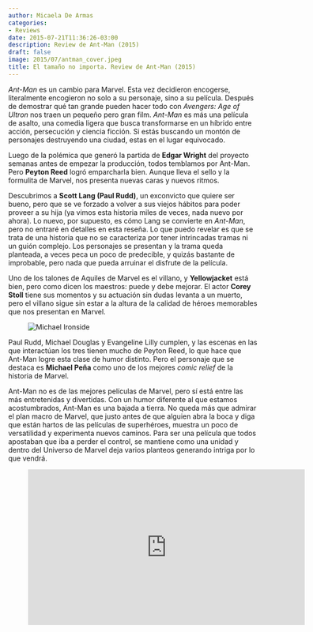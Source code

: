 ```yaml
---
author: Micaela De Armas
categories:
- Reviews
date: 2015-07-21T11:36:26-03:00
description: Review de Ant-Man (2015)
draft: false
image: 2015/07/antman_cover.jpeg
title: El tamaño no importa. Review de Ant-Man (2015)
---
```


*Ant-Man* es un cambio para Marvel. Esta vez decidieron encogerse, literalmente encogieron no solo a su personaje, sino a su película. Después de demostrar qué tan grande pueden hacer todo con *Avengers: Age of Ultron* nos traen un pequeño pero gran film. *Ant-Man* es más una película de asalto, una comedia ligera que busca transformarse en un híbrido entre acción, persecución y ciencia ficción. Si estás buscando un montón de personajes destruyendo una ciudad, estas en el lugar equivocado.

Luego de la polémica que generó la partida de **Edgar Wright** del proyecto semanas antes de empezar la producción, todos temblamos por Ant-Man. Pero **Peyton Reed** logró emparcharla bien. Aunque lleva el sello y la formulita de Marvel, nos presenta nuevas caras y nuevos ritmos.

Descubrimos a **Scott Lang (Paul Rudd)**, un exconvicto que quiere ser bueno, pero que se ve forzado a volver a sus viejos hábitos para poder proveer a su hija (ya vimos esta historia miles de veces, nada nuevo por ahora). Lo nuevo, por supuesto, es cómo Lang se convierte en *Ant-Man*, pero no entraré en detalles en esta reseña. Lo que puedo revelar es que se trata de una historia que no se caracteriza por tener intrincadas tramas ni un guión complejo. Los personajes se presentan y la trama queda planteada, a veces peca un poco de predecible, y quizás bastante de improbable, pero nada que pueda arruinar el disfrute de la película.

Uno de los talones de Aquiles de Marvel es el villano, y **Yellowjacket** está bien, pero como dicen los maestros: puede y debe mejorar. El actor **Corey Stoll** tiene sus momentos y su actuación sin dudas levanta a un muerto, pero el villano sigue sin estar a la altura de la calidad de héroes memorables que nos presentan en Marvel. 

<figure>
<img alt="Michael Ironside" src="/img/2015/07/antman_body.jpg">
</figure>

Paul Rudd, Michael Douglas y Evangeline Lilly cumplen, y las escenas en las que interactúan los tres tienen mucho de Peyton Reed, lo que hace que Ant-Man logre esta clase de humor distinto. Pero el personaje que se destaca es **Michael Peña** como uno de los mejores *comic relief* de la historia de Marvel.

Ant-Man no es de las mejores películas de Marvel, pero sí está entre las más entretenidas y divertidas. Con un humor diferente al que estamos acostumbrados, Ant-Man es una bajada a tierra. No queda más que admirar el plan macro de Marvel, que justo antes de que alguien abra la boca y diga que están hartos de las películas de superhéroes, muestra un poco de versatilidad y experimenta nuevos caminos. Para ser una película que todos apostaban que iba a perder el control, se mantiene como una unidad y dentro del Universo de Marvel deja varios planteos generando intriga por lo que vendrá.

<figure>
<iframe width="560" height="315" src="https://www.youtube.com/embed/pWdKf3MneyI" frameborder="0" allowfullscreen></iframe>
</figure>